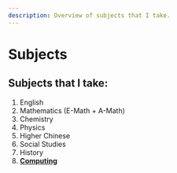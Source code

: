 ```yaml
---
description: Overview of subjects that I take.
---
```


# Subjects

## Subjects that I take:

1. English
2. Mathematics (E-Math + A-Math)
3. Chemistry
4. Physics
5. Higher Chinese
6. Social Studies
7. History
8. ****[**Computing**](talent-programme.md)****
